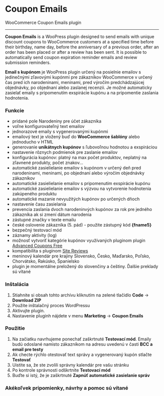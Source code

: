 # Coupon Emails
 WooCommerce Coupon Emails plugin

 ---
**Coupon Emails** is a WooPress plugin designed to send emails with unique discount coupons to WooCommerce customers at a specified time before their birthday, name day, before the anniversary of a previous order, after an order has been placed or after a review has been sent. It is possible to automatically send coupon expiration reminder emails and review submission reminders.

**Email s kupónom** je WooPress plugin určený na posielnie emailov s jedinečnými zľavovými kupónmi pre zákazníkov WooCommerce v určený čas pred ich narodeninami, meninami, pred výročím predchádzajúcej objednávky, po objednaní alebo zaslanej recenzii. Je možné automaticky zasielať emaily s pripomenutím exspirácie kupónu a na pripomentie zaslania hodnotenia.

### **Funkcie**
- pridané pole Narodeniny pre účet zákazníka 
- voľne konfigurovateľný text emailov
- jednorazové emaily s vygenerovanými kupónmi
- emailový text je vložený buď do **WooCommerce šablóny** alebo jednoducho v HTML
- generovanie **unikátnych kupónov** s ľubovoľnou hodnotou a exspiráciou
- nastavenie rôznych podmienok pre zaslanie emailov
- konfigurácia kupónov: platný na max počet produktov, neplatný na zľavnené produkty, počet znakov...
- automatické zasielielanie emailov s kupónom v určený deň pred narodeninami, meninami, po objednaní alebo výročím objednávky zákazníkov
- automatické zasielielanie emailov s pripomenutím exspirácie kupónu
- automatické zasielielanie emailov s výzvou na vytvorenie hodnotenia zakúpeného produktu
- automatické mazanie nevyužitých kupónov po určených dňoch
- nastavenie času zasielania
- prevencia zaslania dvoch narodeninvých kupónov za rok pre jedného zákazníka ak si zmení dátum narodenia
- zástupné značky v texte emailu
- české oslovenie zákazníka (5. pád) - použite zástupný kód **{fname5}**
- bezpečný testovací mód
- záznamy aktivity (log)
- možnosť vytvoriť kategórie kupónov využívaných pluginom plugin [Advanced Coupons Free](https://wordpress.org/plugins/advanced-coupons-for-woocommerce/)
- kompatibilita s pluginom [Site Reviews](https://wordpress.org/plugins/site-reviews/)
- meninový kalendár pre krajiny Slovensko, Česko, Maďarsko, Poľsko, Chorvátsko, Rakúsko, Španielsko 
- plugin je momentálne preložený do slovenčiny a češtiny. Ďalšie preklady sú vítané

### **Inštalácia**

1. Stiahnite si obsah tohto archívu kliknutím na zelené tlačidlo **Code** -> **Download ZIP**
2. Použite inštalačný proces WordPressu
3. Aktivujte plugin.
4. Nastavenie pluginh nájdete v menu **Marketing** -> **Coupon Emails**

### **Použitie**
1. Na začiatku navrhujeme ponechať zaškrtnuté **Testovací mód**. Emaily budú odoslané namisto zákazníkom na adresu uvedenú v časti **BCC a email pre testy**
2. Ak checte rýchlo otestovať text správy a vygenerovaný kupón stlačte **Testovať**
3. Uistite sa, že ste zvolili správny kalendár pre vašu stránku
4. Po kontrole správnosti odškrtnite **Testovací mód**
5. Buďte si istý, že je zaškrtnuté **Zapnúť automatické zasielanie správ**

### Akékoľvek pripomienky, návrhy a pomoc sú vítané
